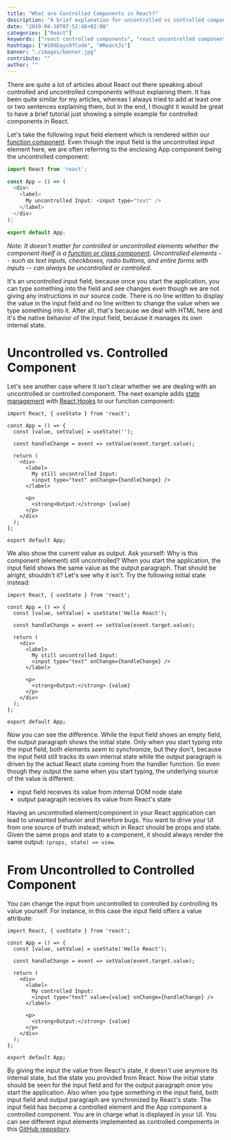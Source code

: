 ```yaml
---
title: "What are Controlled Components in React?"
description: "A brief explanation for uncontrolled vs controlled components in React. The example shows an input field which we will transition from a uncontrolled to controlled input field ..."
date: "2019-04-10T07:52:46+02:00"
categories: ["React"]
keywords: ["react controlled components", "react uncontrolled components", "react controlled vs components", "react controlled input"]
hashtags: ["#100DaysOfCode", "#ReactJs"]
banner: "./images/banner.jpg"
contribute: ""
author: ""
---
```


<Sponsorship />

There are quite a lot of articles about React out there speaking about controlled and uncontrolled components without explaining them. It has been quite similar for my articles, whereas I always tried to add at least one or two sentences explaining them, but in the end, I thought it would be great to have a brief tutorial just showing a simple example for controlled components in React.

Let's take the following input field element which is rendered within our [function component](/react-function-component/). Even though the input field is the uncontrolled input element here, we are often referring to the enclosing App component being the uncontrolled component:

```javascript
import React from 'react';

const App = () => (
  <div>
    <label>
      My uncontrolled Input: <input type="text" />
    </label>
  </div>
);

export default App;
```

*Note: It doesn't matter for controlled or uncontrolled elements whether the component itself is a [function or class component](/react-component-types/). Uncontrolled elements -- such as text inputs, checkboxes, radio buttons, and entire forms with inputs -- can always be uncontrolled or controlled.*

It's an uncontrolled input field, because once you start the application, you can type something into the field and see changes even though we are not giving any instructions in our source code. There is no line written to display the value in the input field and no line written to change the value when we type something into it. After all, that's because we deal with HTML here and it's the native behavior of the input field, because it manages its own internal state.

# Uncontrolled vs. Controlled Component

Let's see another case where it isn't clear whether we are dealing with an uncontrolled or controlled component. The next example adds [state management](/react-state-usereducer-usestate-usecontext) with [React Hooks](/react-hooks/) to our function component:

```javascript{1,4,6,11,12,15,16,17}
import React, { useState } from 'react';

const App = () => {
  const [value, setValue] = useState('');

  const handleChange = event => setValue(event.target.value);

  return (
    <div>
      <label>
        My still uncontrolled Input:
        <input type="text" onChange={handleChange} />
      </label>

      <p>
        <strong>Output:</strong> {value}
      </p>
    </div>
  );
};

export default App;
```

We also show the current value as output. Ask yourself: Why is this component (element) still uncontrolled? When you start the application, the input field shows the same value as the output paragraph. That should be alright, shouldn't it? Let's see why it isn't. Try the following initial state instead:

```javascript{4}
import React, { useState } from 'react';

const App = () => {
  const [value, setValue] = useState('Hello React');

  const handleChange = event => setValue(event.target.value);

  return (
    <div>
      <label>
        My still uncontrolled Input:
        <input type="text" onChange={handleChange} />
      </label>

      <p>
        <strong>Output:</strong> {value}
      </p>
    </div>
  );
};

export default App;
```

Now you can see the difference. While the input field shows an empty field, the output paragraph shows the initial state. Only when you start typing into the input field, both elements *seem* to synchronize, but they don't, because the input field still tracks its own internal state while the output paragraph is driven by the actual React state coming from the handler function. So even though they output the same when you start typing, the underlying source of the value is different:

* input field receives its value from internal DOM node state
* output paragraph receives its value from React's state

Having an uncontrolled element/component in your React application can lead to unwanted behavior and therefore bugs. You want to drive your UI from one source of truth instead; which in React should be props and state. Given the same props and state to a component, it should always render the same output: `(props, state) => view`.

# From Uncontrolled to Controlled Component

You can change the input from uncontrolled to controlled by controlling its value yourself. For instance, in this case the input field offers a value attribute:

```javascript{11,12}
import React, { useState } from 'react';

const App = () => {
  const [value, setValue] = useState('Hello React');

  const handleChange = event => setValue(event.target.value);

  return (
    <div>
      <label>
        My controlled Input:
        <input type="text" value={value} onChange={handleChange} />
      </label>

      <p>
        <strong>Output:</strong> {value}
      </p>
    </div>
  );
};

export default App;
```

By giving the input the value from React's state, it doesn't use anymore its internal state, but the state you provided from React. Now the initial state should be seen for the input field and for the output paragraph once you start the application. Also when you type something in the input field, both input field and output paragraph are synchronized by React's state. The input field has become a controlled element and the App component a controlled component. You are in charge what is displayed in your UI. You can see different input elements implemented as controlled components in this [GitHub repository](https://github.com/the-road-to-learn-react/react-controlled-components-examples).
